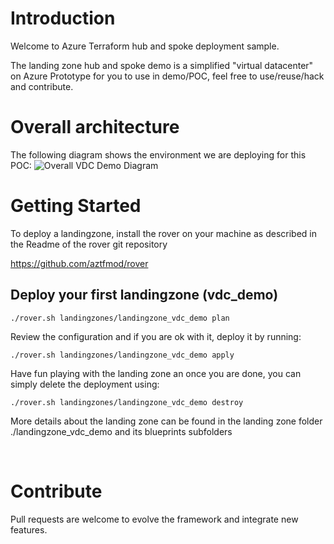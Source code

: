 # Introduction 
Welcome to Azure Terraform hub and spoke deployment sample.

The landing zone hub and spoke demo is a simplified "virtual datacenter" on Azure Prototype for you to use in demo/POC, feel free to use/reuse/hack and contribute.

# Overall architecture
The following diagram shows the environment we are deploying for this POC: 
![Overall VDC Demo Diagram](https://github.com/aztfmod/landingzones/blob/master/landingzone_vdc_demo/docs/diagram-overall.png)


# Getting Started
To deploy a landingzone, install the rover on your machine as described in the Readme of the rover git repository

https://github.com/aztfmod/rover

## Deploy your first landingzone (vdc_demo) 

```
./rover.sh landingzones/landingzone_vdc_demo plan
```
Review the configuration and if you are ok with it, deploy it by running: 
```
./rover.sh landingzones/landingzone_vdc_demo apply
```
Have fun playing with the landing zone an once you are done, you can simply delete the deployment using: 
```
./rover.sh landingzones/landingzone_vdc_demo destroy
```
More details about the landing zone can be found in the landing zone folder ./landingzone_vdc_demo and its blueprints subfolders

<br/>

# Contribute
Pull requests are welcome to evolve the framework and integrate new features.

